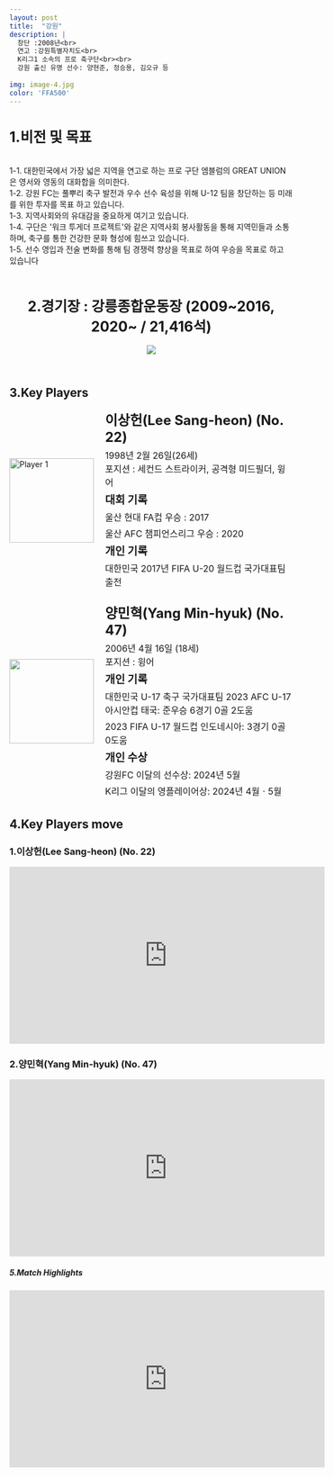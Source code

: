 ```yaml
---
layout: post
title:  "강원"
description: |
  창단 :2008년<br> 
  연고 :강원특별자치도<br> 
  K리그1 소속의 프로 축구단<br><br>
  강원 출신 유명 선수: 양현준, 정승용, 김오규 등
 
img: image-4.jpg
color: 'FFA500'
---
```

<html>
<head>
  <title>Hyundai Motors Jeonbuk</title>
  <style>
    .player-info {
      display: flex;
      align-items: center;
      margin-bottom: 20px;
    }
    .player-info img {
      width: 150px;
      height: 150px;
      margin-right: 20px;
    }
    .player-info h3 {
      font-size: 24px;
      margin: 0;
    }
    .player-info p {
      font-size: 16px;
      margin: 5px 0;
    }
    h1{
      font-size: 25px;
    }
  </style>
  <h1>1.비전 및 목표</h1><br>
   1-1. 대한민국에서 가장 넓은 지역을 연고로 하는 프로 구단 엠블럼의 GREAT UNION은 영서와 영동의 대화합을 의미한다.<br>
   1-2. 강원 FC는 풀뿌리 축구 발전과 우수 선수 육성을 위해 U-12 팀을 창단하는 등 미래를 위한 투자를 목표 하고 있습니다.  <br>
   1-3. 지역사회와의 유대감을 중요하게 여기고 있습니다.   <br>
   1-4. 구단은 '워크 투게더 프로젝트'와 같은 지역사회 봉사활동을 통해 지역민들과 소통하며, 축구를 통한 건강한 문화 형성에 힘쓰고 있습니다.<br>
   1-5. 선수 영입과 전술 변화를 통해 팀 경쟁력 향상을 목표로 하여 우승을 목표로 하고 있습니다<br><br>
<body>
  <header>
    <h1>2.경기장 : 강릉종합운동장 (2009~2016, 2020~ / 21,416석)</h1>
    <img src="https://bluewings.me/files/attach/images/14340816/404/789/015/facba60fcba03524159d7461ab423ac9.jpg">
  </header>
  <main>
    <section>
      <h2>3.Key Players</h2>
      <div class="player-info">
        <img src="https://i.namu.wiki/i/_3dWn9kkGrJynjQKidBbyVu2JKlBI3vKjNZkuypdbK-CiPT43AwcopcXTNf9U5O2gqbr8KTOJ1k02pGABlM9WQv1zm2_J-1WKJfYpIC5cwcqMA-oJY8Z8nZuUSPyugn8bnhFRHAzcqqRcuqfQYmBBg.webp"
          alt="Player 1">
        <div>
          <h3>이상헌(Lee Sang-heon) (No. 22)</h3> <p>1998년 2월 26일(26세) <br> 포지션 : 세컨드 스트라이커, 공격형 미드필더, 윙어</p>
          <p><strong style="font-size: 1.2em;">대회 기록</strong></p>
          <p>울산 현대 FA컵 우승 : 2017</p>
          <p>울산 AFC 챔피언스리그 우승 : 2020</p>
          <p><strong style="font-size: 1.2em;">개인 기록</strong></p>
          <p>대한민국 2017년 FIFA U-20 월드컵 국가대표팀 출전</p>
        </div>
      </div>
      <div class="player-info">
        <img src="https://i.namu.wiki/i/Ec9aXxSaZ4BFPsdkgj7z0TQ2UgiE2hDjJZWzOywWd80ZykJ8JSsLIf-DVx39x7fZJk-23OAi8pMxL-NHdfFqzSOKZoAdlN3o9fNaDsxdUdJ96RTzdDLsBLRr57ETGU05rB-ynrs0T_F-VYiIedx4Ow.webp">
        <div>
          <h3>양민혁(Yang Min-hyuk) (No. 47)</h3> <p>2006년 4월 16일 (18세) <br> 포지션 : 윙어</p>
          <p><strong style="font-size: 1.2em;">개인 기록</strong></p>
          <p>대한민국 U-17 축구 국가대표팀 2023 AFC U-17 아시안컵 태국: 준우승 6경기 0골 2도움</p>
          <p>2023 FIFA U-17 월드컵 인도네시아: 3경기 0골 0도움</p>
          <p><strong style="font-size: 1.2em;">개인 수상</strong></p>
          <p>강원FC 이달의 선수상: 2024년 5월</p>
          <p>K리그 이달의 영플레이어상: 2024년 4월ㆍ5월</p>
        </div>
      </div>
    </section>
    <section>
      <h2>4.Key Players move</h2>
      <h4>
      <h3>1.이상헌(Lee Sang-heon) (No. 22)</h3>
      <iframe width="560" height="315" src="https://www.youtube.com/embed/VsD1DUftgZg" frameborder="0" allow="accelerometer; autoplay; encrypted-media; gyroscope; picture-in-picture" allowfullscreen></iframe>
      <h3>2.양민혁(Yang Min-hyuk) (No. 47)</h3>
      <iframe width="560" height="315" src="https://www.youtube.com/embed/FItkuQSuDEM" frameborder="0" allow="accelerometer; autoplay; encrypted-media; gyroscope; picture-in-picture" allowfullscreen></iframe>
      </h4> 
    </section>
    <section>
      <h5>5.Match Highlights</h5>
      <iframe width="560" height="315" src="https://www.youtube.com/embed/ImC0Sl3B8QA" frameborder="0"
        allow="accelerometer; autoplay; encrypted-media; gyroscope; picture-in-picture" allowfullscreen></iframe>
    </section>
  </main>
</body>
</html>
